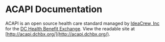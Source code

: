 # ACAPI Documentation
ACAPI is an open source health care standard managed by [IdeaCrew, Inc](http://ideacrew.com/) for the [DC Health Benefit Exchange](http://hbx.dc.gov/). View the readable site at [http://acapi.dchbx.org/](http://acapi.dchbx.org/).
